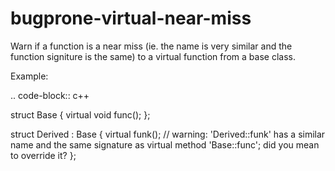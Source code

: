 bugprone-virtual-near-miss
==========================

Warn if a function is a near miss (ie. the name is very similar and the
function signiture is the same) to a virtual function from a base class.

Example:

.. code-block:: c++

struct Base { virtual void func(); };

struct Derived : Base { virtual funk(); // warning: 'Derived::funk' has
a similar name and the same signature as virtual method 'Base::func';
did you mean to override it? };
